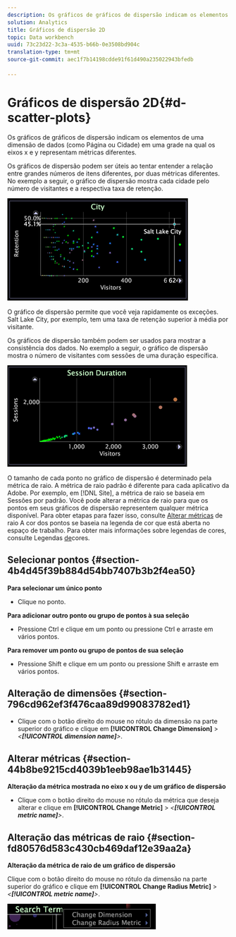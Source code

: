 ```yaml
---
description: Os gráficos de gráficos de dispersão indicam os elementos de uma dimensão de dados (como Página ou Cidade) em uma grade na qual os eixos x e y representam métricas diferentes.
solution: Analytics
title: Gráficos de dispersão 2D
topic: Data workbench
uuid: 73c23d22-3c3a-4535-b66b-0e3508bd904c
translation-type: tm+mt
source-git-commit: aec1f7b14198cdde91f61d490a235022943bfedb

---
```



# Gráficos de dispersão 2D{#d-scatter-plots}

Os gráficos de gráficos de dispersão indicam os elementos de uma dimensão de dados (como Página ou Cidade) em uma grade na qual os eixos x e y representam métricas diferentes.

Os gráficos de dispersão podem ser úteis ao tentar entender a relação entre grandes números de itens diferentes, por duas métricas diferentes. No exemplo a seguir, o gráfico de dispersão mostra cada cidade pelo número de visitantes e a respectiva taxa de retenção.

![](assets/vis_ScatterPlot_City.png)

O gráfico de dispersão permite que você veja rapidamente os exceções. Salt Lake City, por exemplo, tem uma taxa de retenção superior à média por visitante.

Os gráficos de dispersão também podem ser usados para mostrar a consistência dos dados. No exemplo a seguir, o gráfico de dispersão mostra o número de visitantes com sessões de uma duração específica.

![](assets/vis_ScatterPlot_SessionDuration.png)

O tamanho de cada ponto no gráfico de dispersão é determinado pela métrica de raio. A métrica de raio padrão é diferente para cada aplicativo da Adobe. Por exemplo, em [!DNL Site], a métrica de raio se baseia em Sessões por padrão. Você pode alterar a métrica de raio para que os pontos em seus gráficos de dispersão representem qualquer métrica disponível. Para obter etapas para fazer isso, consulte [Alterar métricas](../../../home/c-get-started/c-analysis-vis/c-scat-plots.md#section-fd80576d583c430cb469daf12e39aa2a) de raio A cor dos pontos se baseia na legenda de cor que está aberta no espaço de trabalho. Para obter mais informações sobre legendas de cores, consulte Legendas [de](../../../home/c-get-started/c-analysis-vis/c-legends/c-color-leg.md#concept-f84d51dc0d6547f981d0642fc2d01358)cores.

## Selecionar pontos {#section-4b4d45f39b884d54bb7407b3b2f4ea50}

**Para selecionar um único ponto**

* Clique no ponto.

**Para adicionar outro ponto ou grupo de pontos à sua seleção**

* Pressione Ctrl e clique em um ponto ou pressione Ctrl e arraste em vários pontos.

**Para remover um ponto ou grupo de pontos de sua seleção**

* Pressione Shift e clique em um ponto ou pressione Shift e arraste em vários pontos.

## Alteração de dimensões {#section-796cd962ef3f476caa89d99083782ed1}

* Clique com o botão direito do mouse no rótulo da dimensão na parte superior do gráfico e clique em **[!UICONTROL Change Dimension]** > *&lt;**[!UICONTROL dimension name]**>*.

## Alterar métricas {#section-44b8be9215cd4039b1eeb98ae1b31445}

**Alteração da métrica mostrada no eixo x ou y de um gráfico de dispersão**

* Clique com o botão direito do mouse no rótulo da métrica que deseja alterar e clique em **[!UICONTROL Change Metric]** > *&lt;**[!UICONTROL metric name]**>*.

## Alteração das métricas de raio {#section-fd80576d583c430cb469daf12e39aa2a}

**Alteração da métrica de raio de um gráfico de dispersão**

Clique com o botão direito do mouse no rótulo da dimensão na parte superior do gráfico e clique em **[!UICONTROL Change Radius Metric]** > *&lt;**[!UICONTROL metric name]**>*.

![](assets/mnu_ScatterPlot_Change.png)

